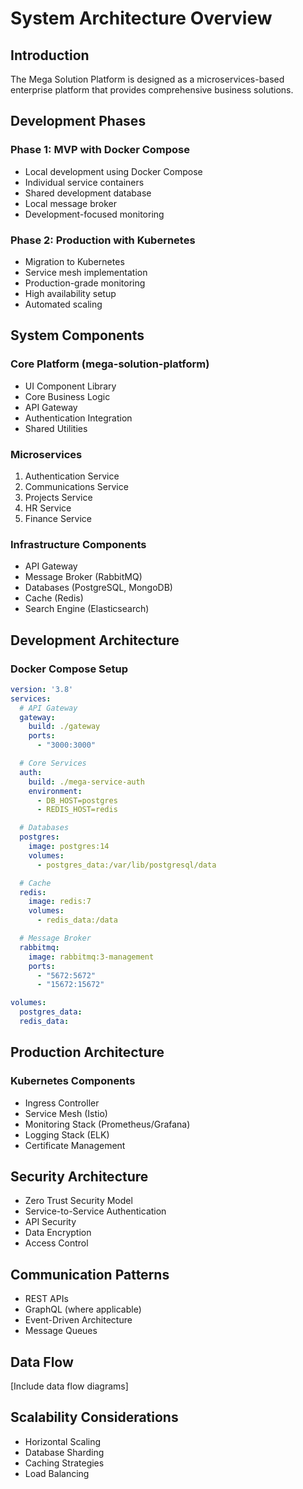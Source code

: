 # System Architecture Overview

## Introduction
The Mega Solution Platform is designed as a microservices-based enterprise platform that provides comprehensive business solutions.

## Development Phases

### Phase 1: MVP with Docker Compose
- Local development using Docker Compose
- Individual service containers
- Shared development database
- Local message broker
- Development-focused monitoring

### Phase 2: Production with Kubernetes
- Migration to Kubernetes
- Service mesh implementation
- Production-grade monitoring
- High availability setup
- Automated scaling

## System Components

### Core Platform (mega-solution-platform)
- UI Component Library
- Core Business Logic
- API Gateway
- Authentication Integration
- Shared Utilities

### Microservices
1. Authentication Service
2. Communications Service
3. Projects Service
4. HR Service
5. Finance Service

### Infrastructure Components
- API Gateway
- Message Broker (RabbitMQ)
- Databases (PostgreSQL, MongoDB)
- Cache (Redis)
- Search Engine (Elasticsearch)

## Development Architecture

### Docker Compose Setup
```yaml
version: '3.8'
services:
  # API Gateway
  gateway:
    build: ./gateway
    ports:
      - "3000:3000"

  # Core Services
  auth:
    build: ./mega-service-auth
    environment:
      - DB_HOST=postgres
      - REDIS_HOST=redis

  # Databases
  postgres:
    image: postgres:14
    volumes:
      - postgres_data:/var/lib/postgresql/data

  # Cache
  redis:
    image: redis:7
    volumes:
      - redis_data:/data

  # Message Broker
  rabbitmq:
    image: rabbitmq:3-management
    ports:
      - "5672:5672"
      - "15672:15672"

volumes:
  postgres_data:
  redis_data:
```

## Production Architecture

### Kubernetes Components
- Ingress Controller
- Service Mesh (Istio)
- Monitoring Stack (Prometheus/Grafana)
- Logging Stack (ELK)
- Certificate Management

## Security Architecture
- Zero Trust Security Model
- Service-to-Service Authentication
- API Security
- Data Encryption
- Access Control

## Communication Patterns
- REST APIs
- GraphQL (where applicable)
- Event-Driven Architecture
- Message Queues

## Data Flow
[Include data flow diagrams]

## Scalability Considerations
- Horizontal Scaling
- Database Sharding
- Caching Strategies
- Load Balancing
